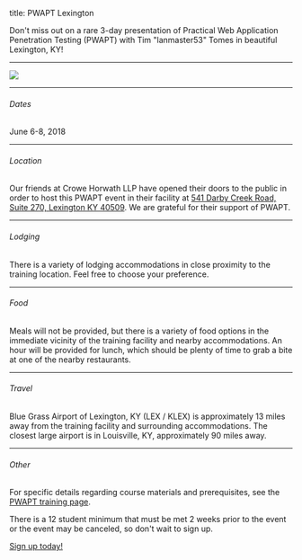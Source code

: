 title: PWAPT Lexington

Don't miss out on a rare 3-day presentation of Practical Web Application Penetration Testing (PWAPT) with Tim "lanmaster53" Tomes in beautiful Lexington, KY!

---

![](/images/pages/training/pwapt-teaching.jpg)

---

###### Dates

June 6-8, 2018

---

###### Location

Our friends at Crowe Horwath LLP have opened their doors to the public in order to host this PWAPT event in their facility at [541 Darby Creek Road, Suite 270, Lexington KY 40509](https://www.google.com/maps/place/541+Darby+Creek+Rd+%23270,+Lexington,+KY+40509/@38.008627,-84.4334937,17z/). We are grateful for their support of PWAPT.

---

###### Lodging

There is a variety of lodging accommodations in close proximity to the training location. Feel free to choose your preference.

---

###### Food

Meals will not be provided, but there is a variety of food options in the immediate vicinity of the training facility and nearby accommodations. An hour will be provided for lunch, which should be plenty of time to grab a bite at one of the nearby restaurants.

---

###### Travel

Blue Grass Airport of Lexington, KY (LEX / KLEX) is approximately 13 miles away from the training facility and surrounding accommodations. The closest large airport is in Louisville, KY, approximately 90 miles away.

---

###### Other

For specific details regarding course materials and prerequisites, see the [PWAPT training page](/training).

There is a 12 student minimum that must be met 2 weeks prior to the event or the event may be canceled, so don't wait to sign up.

[Sign up today!](https://www.paypal.com/cgi-bin/webscr?cmd=_s-xclick&hosted_button_id=T8XNKK9EEQ8MW)
